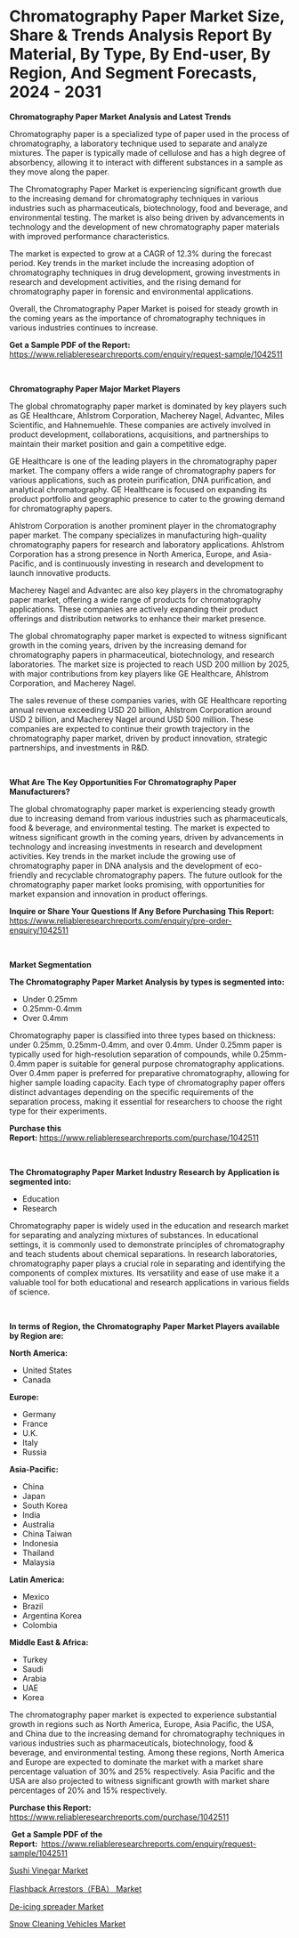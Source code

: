 <p><h1>Chromatography Paper Market Size, Share & Trends Analysis Report By Material, By Type, By End-user, By Region, And Segment Forecasts, 2024 - 2031</h1></p><p><strong>Chromatography Paper Market Analysis and Latest Trends</strong></p>
<p><p>Chromatography paper is a specialized type of paper used in the process of chromatography, a laboratory technique used to separate and analyze mixtures. The paper is typically made of cellulose and has a high degree of absorbency, allowing it to interact with different substances in a sample as they move along the paper.</p><p>The Chromatography Paper Market is experiencing significant growth due to the increasing demand for chromatography techniques in various industries such as pharmaceuticals, biotechnology, food and beverage, and environmental testing. The market is also being driven by advancements in technology and the development of new chromatography paper materials with improved performance characteristics.</p><p>The market is expected to grow at a CAGR of 12.3% during the forecast period. Key trends in the market include the increasing adoption of chromatography techniques in drug development, growing investments in research and development activities, and the rising demand for chromatography paper in forensic and environmental applications.</p><p>Overall, the Chromatography Paper Market is poised for steady growth in the coming years as the importance of chromatography techniques in various industries continues to increase.</p></p>
<p><strong>Get a Sample PDF of the Report:&nbsp;</strong> <a href="https://www.reliableresearchreports.com/enquiry/request-sample/1042511">https://www.reliableresearchreports.com/enquiry/request-sample/1042511</a></p>
<p>&nbsp;</p>
<p><strong>Chromatography Paper Major Market Players</strong></p>
<p><p>The global chromatography paper market is dominated by key players such as GE Healthcare, Ahlstrom Corporation, Macherey Nagel, Advantec, Miles Scientific, and Hahnemuehle. These companies are actively involved in product development, collaborations, acquisitions, and partnerships to maintain their market position and gain a competitive edge.</p><p>GE Healthcare is one of the leading players in the chromatography paper market. The company offers a wide range of chromatography papers for various applications, such as protein purification, DNA purification, and analytical chromatography. GE Healthcare is focused on expanding its product portfolio and geographic presence to cater to the growing demand for chromatography papers.</p><p>Ahlstrom Corporation is another prominent player in the chromatography paper market. The company specializes in manufacturing high-quality chromatography papers for research and laboratory applications. Ahlstrom Corporation has a strong presence in North America, Europe, and Asia-Pacific, and is continuously investing in research and development to launch innovative products.</p><p>Macherey Nagel and Advantec are also key players in the chromatography paper market, offering a wide range of products for chromatography applications. These companies are actively expanding their product offerings and distribution networks to enhance their market presence.</p><p>The global chromatography paper market is expected to witness significant growth in the coming years, driven by the increasing demand for chromatography papers in pharmaceutical, biotechnology, and research laboratories. The market size is projected to reach USD 200 million by 2025, with major contributions from key players like GE Healthcare, Ahlstrom Corporation, and Macherey Nagel.</p><p>The sales revenue of these companies varies, with GE Healthcare reporting annual revenue exceeding USD 20 billion, Ahlstrom Corporation around USD 2 billion, and Macherey Nagel around USD 500 million. These companies are expected to continue their growth trajectory in the chromatography paper market, driven by product innovation, strategic partnerships, and investments in R&D.</p></p>
<p>&nbsp;</p>
<p><strong>What Are The Key Opportunities For Chromatography Paper Manufacturers?</strong></p>
<p><p>The global chromatography paper market is experiencing steady growth due to increasing demand from various industries such as pharmaceuticals, food & beverage, and environmental testing. The market is expected to witness significant growth in the coming years, driven by advancements in technology and increasing investments in research and development activities. Key trends in the market include the growing use of chromatography paper in DNA analysis and the development of eco-friendly and recyclable chromatography papers. The future outlook for the chromatography paper market looks promising, with opportunities for market expansion and innovation in product offerings.</p></p>
<p><strong>Inquire or Share Your Questions If Any Before Purchasing This Report:</strong> <a href="https://www.reliableresearchreports.com/enquiry/pre-order-enquiry/1042511">https://www.reliableresearchreports.com/enquiry/pre-order-enquiry/1042511</a></p>
<p>&nbsp;</p>
<p><strong>Market Segmentation</strong></p>
<p><strong>The Chromatography Paper Market Analysis by types is segmented into:</strong></p>
<p><ul><li>Under 0.25mm</li><li>0.25mm-0.4mm</li><li>Over 0.4mm</li></ul></p>
<p><p>Chromatography paper is classified into three types based on thickness: under 0.25mm, 0.25mm-0.4mm, and over 0.4mm. Under 0.25mm paper is typically used for high-resolution separation of compounds, while 0.25mm-0.4mm paper is suitable for general purpose chromatography applications. Over 0.4mm paper is preferred for preparative chromatography, allowing for higher sample loading capacity. Each type of chromatography paper offers distinct advantages depending on the specific requirements of the separation process, making it essential for researchers to choose the right type for their experiments.</p></p>
<p><strong>Purchase this Report:&nbsp;</strong><a href="https://www.reliableresearchreports.com/purchase/1042511">https://www.reliableresearchreports.com/purchase/1042511</a></p>
<p>&nbsp;</p>
<p><strong>The Chromatography Paper Market Industry Research by Application is segmented into:</strong></p>
<p><ul><li>Education</li><li>Research</li></ul></p>
<p><p>Chromatography paper is widely used in the education and research market for separating and analyzing mixtures of substances. In educational settings, it is commonly used to demonstrate principles of chromatography and teach students about chemical separations. In research laboratories, chromatography paper plays a crucial role in separating and identifying the components of complex mixtures. Its versatility and ease of use make it a valuable tool for both educational and research applications in various fields of science.</p></p>
<p>&nbsp;</p>
<p><strong>In terms of Region, the Chromatography Paper Market Players available by Region are:</strong></p>
<p>
    <p> <strong> North America: </strong>
        <ul>
            <li>United States</li>
            <li>Canada</li>
        </ul>
        </p> 
    <p> <strong> Europe: </strong>
        <ul>
            <li>Germany</li>
            <li>France</li>
            <li>U.K.</li>
            <li>Italy</li>
            <li>Russia</li>
        </ul>
        </p> 
    <p> <strong> Asia-Pacific: </strong>
        <ul>
            <li>China</li>
            <li>Japan</li>
            <li>South Korea</li>
            <li>India</li>
            <li>Australia</li>
            <li>China Taiwan</li>
            <li>Indonesia</li>
            <li>Thailand</li>
            <li>Malaysia</li>
        </ul>
        </p> 
    <p> <strong> Latin America: </strong>
        <ul>
            <li>Mexico</li>
            <li>Brazil</li>
            <li>Argentina Korea</li>
            <li>Colombia</li>
        </ul>
        </p> 
    <p> <strong> Middle East & Africa: </strong>
        <ul>
            <li>Turkey</li>
            <li>Saudi</li>
            <li>Arabia</li>
            <li>UAE</li>
            <li>Korea</li>
        </ul>
    </p>
    </p>
<p><p>The chromatography paper market is expected to experience substantial growth in regions such as North America, Europe, Asia Pacific, the USA, and China due to the increasing demand for chromatography techniques in various industries such as pharmaceuticals, biotechnology, food & beverage, and environmental testing. Among these regions, North America and Europe are expected to dominate the market with a market share percentage valuation of 30% and 25% respectively. Asia Pacific and the USA are also projected to witness significant growth with market share percentages of 20% and 15% respectively.</p></p>
<p><strong>Purchase this Report: </strong><a href="https://www.reliableresearchreports.com/purchase/1042511">https://www.reliableresearchreports.com/purchase/1042511</a></p>
<p>&nbsp;<strong>Get a Sample PDF of the Report:&nbsp;&nbsp;</strong><a href="https://www.reliableresearchreports.com/enquiry/request-sample/1042511">https://www.reliableresearchreports.com/enquiry/request-sample/1042511</a></p>
<p><strong></strong></p>
<p><p><a href="https://view.publitas.com/reportprime-1/sushi-vinegar-market-analysis-examines-its-scope-on-growth-opportunities-and-forecasted-trends-spanning-from-2023-to-2030/">Sushi Vinegar Market</a></p><p><a href="https://gentle-editor-9db.notion.site/Flashback-Arrestors-FBA-Market-Centers-on-Aspects-such-as-Market-Growth-Market-Share-Market-Oppor-9bf29362b5e34f8cbccf2100bda5b7eb">Flashback Arrestors（FBA） Market</a></p><p><a href="https://view.publitas.com/reportprime-1/de-icing-spreader-market-size-share-trends-analysis-report-by-application-regional-outlook-competitive-strategies-and-segment-forecasts-2023-2030/">De-icing spreader Market</a></p><p><a href="https://view.publitas.com/reportprime-1/snow-cleaning-vehicles-market-size-2023-2030-global-industrial-analysis-key-geographical-regions-market-share-top-key-players-product-types-and-forecast-research-report/">Snow Cleaning Vehicles Market</a></p></p>